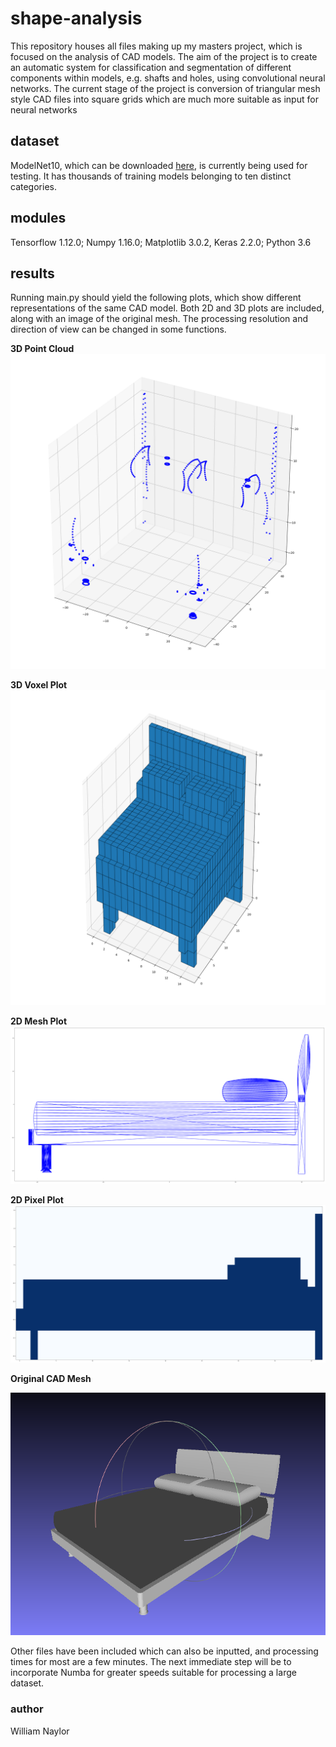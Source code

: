 # shape-analysis

This repository houses all files making up my masters project, which is focused on the analysis of CAD models. The aim of the project is to create an automatic system for classification and segmentation of different components within models, e.g. shafts and holes, using convolutional neural networks. The current stage of the project is conversion of triangular mesh style CAD files into square grids which are much more suitable as input for neural networks 

## dataset

ModelNet10, which can be downloaded [here](http://modelnet.cs.princeton.edu/), is currently being used for testing. It has thousands of training models belonging to ten distinct categories.   

## modules

Tensorflow 1.12.0; Numpy 1.16.0; Matplotlib 3.0.2, Keras 2.2.0; Python 3.6

## results

Running main.py should yield the following plots, which show different representations of the same CAD model. Both 2D and 3D plots are included, along with an image of the original mesh. The processing resolution and direction of view can be changed in some functions. 

**3D Point Cloud**
![point cloud](/images/bed_plot_1.png)

**3D Voxel Plot**
![voxel plot](/images/bed_plot_2.png)

**2D Mesh Plot**
![mesh plot](/images/bed_plot_3.png)

**2D Pixel Plot**
![pixel plot](/images/bed_plot_4.png)

**Original CAD Mesh**

![CAD mesh](/images/bed_mesh.png)

Other files have been included which can also be inputted, and processing times for most are a few minutes. The next immediate step will be to incorporate Numba for greater speeds suitable for processing a large dataset.

### author

William Naylor
